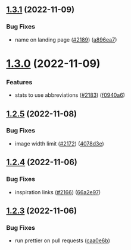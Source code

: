 ## [1.3.1](https://github.com/EddieHubCommunity/LinkFree/compare/v1.3.0...v1.3.1) (2022-11-09)


### Bug Fixes

* name on landing page ([#2189](https://github.com/EddieHubCommunity/LinkFree/issues/2189)) ([a896ea7](https://github.com/EddieHubCommunity/LinkFree/commit/a896ea795dfb7d26f79f0ee6bedf7325a2cb83d0))



# [1.3.0](https://github.com/EddieHubCommunity/LinkFree/compare/v1.2.5...v1.3.0) (2022-11-09)


### Features

* stats to use abbreviations ([#2183](https://github.com/EddieHubCommunity/LinkFree/issues/2183)) ([f0940a6](https://github.com/EddieHubCommunity/LinkFree/commit/f0940a6b5177955cd3f0cb8623c4b933c047c369))



## [1.2.5](https://github.com/EddieHubCommunity/LinkFree/compare/v1.2.4...v1.2.5) (2022-11-08)


### Bug Fixes

* image width limit ([#2172](https://github.com/EddieHubCommunity/LinkFree/issues/2172)) ([4078d3e](https://github.com/EddieHubCommunity/LinkFree/commit/4078d3e6c2fdbac100d683f04ffa4d3d412a05e0))



## [1.2.4](https://github.com/EddieHubCommunity/LinkFree/compare/v1.2.3...v1.2.4) (2022-11-06)


### Bug Fixes

* inspiration links ([#2166](https://github.com/EddieHubCommunity/LinkFree/issues/2166)) ([66a2e97](https://github.com/EddieHubCommunity/LinkFree/commit/66a2e97bc79ee3de2ef1b3254a8f333d8c282fc7))



## [1.2.3](https://github.com/EddieHubCommunity/LinkFree/compare/v1.2.2...v1.2.3) (2022-11-06)


### Bug Fixes

* run prettier on pull requests ([caa0e6b](https://github.com/EddieHubCommunity/LinkFree/commit/caa0e6b3ce70ace3c982956d47626116df9da886))



